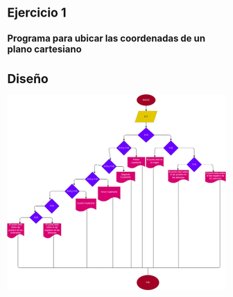 # Ejercicio 1

## Programa para ubicar las coordenadas de un plano cartesiano

# Diseño
![Diagrama de flujo](diagrama.png "diagrama de flujo")